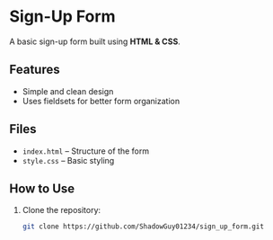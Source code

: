 # Sign-Up Form  

A basic sign-up form built using **HTML & CSS**.  

## Features  
- Simple and clean design  
- Uses fieldsets for better form organization  

## Files  
- `index.html` – Structure of the form  
- `style.css` – Basic styling  

## How to Use  
1. Clone the repository:  
   ```bash
   git clone https://github.com/ShadowGuy01234/sign_up_form.git
